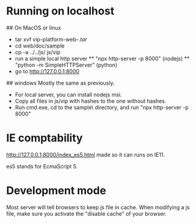 # Running on localhost

## On MacOS or linux
* tar xvf vip-platform-web-*.tar*
* cd web/doc/sample
* cp -a ../../js/ js/vip
* run a simple local http server
  ** "npx http-server -p 8000" (nodejs)
  ** "python -m SimpleHTTPServer" (python)
* go to  http://127.0.0.1:8000

## windows
Mostly the same as previously.
* For local server, you can install nodejs msi.
* Copy all files in js/vip with hashes to the one without hashes.
* Run cmd.exe, cd to the sample\ directory, and run "npx http-server -p 8000"

# IE comptability
http://127.0.0.1:8000/index_es5.html made so it can runs on IE11.

es5 stands for EcmaScript 5.

# Development mode
Most server will tell browsers to keep js file in cache.
When modifying a js file, make sure you activate the "disable cache" of your browser.
